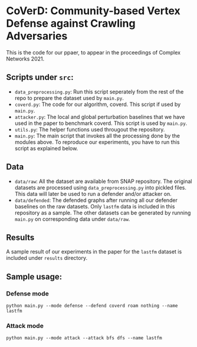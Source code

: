 # CoVerD: Community-based Vertex Defense against Crawling Adversaries
This is the code for our ppaer, to appear in the proceedings of Complex Networks 2021.

## Scripts under ```src```:
* ```data_preprocessing.py```: Run this script seperately from the rest of the repo to prepare the dataset used by ```main.py```.
* ```coverd.py```: The code for our algorithm, coverd. This script if used by ```main.py```.
* ```attacker.py```: The local and global perturbation baselines that we have used in the paper to benchmark coverd. This script is used by ```main.py```.
* ```utils.py```: The helper functions used througout the repository.
* ```main.py```: The main script that invokes all the processing done by the modules above. To reproduce our experiments, you have to run this script as explained below.

## Data
* ```data/raw```: All the dataset are available from SNAP repository. The original datasets are processed using ```data_preprocessing.py``` into pickled files. This data will later be used to run a defender and/or attacker on.
* ```data/defended```: The defended graphs after running all our defender baselines on the raw datasets. Only ```lastfm``` data is included in this repository as a sample. The other datasets can be generated by running ```main.py``` on corresponding data under ```data/raw```.

## Results
A sample result of our experiments in the paper for the ```lastfm``` dataset is included under ```results``` directory. 

## Sample usage:
### Defense mode 
```
python main.py --mode defense --defend coverd roam nothing --name lastfm 
```
### Attack mode
```
python main.py --mode attack --attack bfs dfs --name lastfm 
```

